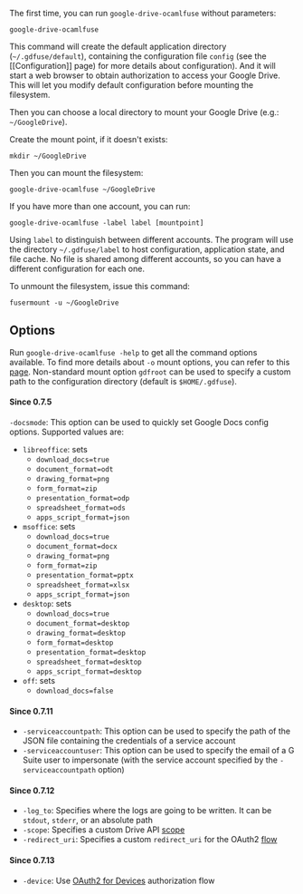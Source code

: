 The first time, you can run `google-drive-ocamlfuse` without parameters:

    google-drive-ocamlfuse

This command will create the default application directory (`~/.gdfuse/default`), containing the configuration file `config` (see the [[Configuration]] page) for more details about configuration). And it will start a web browser to obtain authorization to access your Google Drive. This will let you modify default configuration before mounting the filesystem.

Then you can choose a local directory to mount your Google Drive (e.g.: `~/GoogleDrive`).

Create the mount point, if it doesn't exists:

    mkdir ~/GoogleDrive

Then you can mount the filesystem:

    google-drive-ocamlfuse ~/GoogleDrive

If you have more than one account, you can run:

    google-drive-ocamlfuse -label label [mountpoint]

Using `label` to distinguish between different accounts. The program will use the directory `~/.gdfuse/label` to host configuration, application state, and file cache. No file is shared among different accounts, so you can have a different configuration for each one.

To unmount the filesystem, issue this command:

    fusermount -u ~/GoogleDrive

Options
-------

Run `google-drive-ocamlfuse -help` to get all the command options available. To find more details about `-o` mount options, you can refer to this [page](http://manpages.ubuntu.com/manpages/zesty/man8/mount.fuse.8.html). Non-standard mount option `gdfroot` can be used to specify a custom path to the configuration directory (default is `$HOME/.gdfuse`).

#### Since 0.7.5
`-docsmode`: This option can be used to quickly set Google Docs config options. Supported values are:
* `libreoffice`: sets
  * `download_docs=true`
  * `document_format=odt`
  * `drawing_format=png`
  * `form_format=zip`
  * `presentation_format=odp`
  * `spreadsheet_format=ods`
  * `apps_script_format=json`
* `msoffice`: sets
  * `download_docs=true`
  * `document_format=docx`
  * `drawing_format=png`
  * `form_format=zip`
  * `presentation_format=pptx`
  * `spreadsheet_format=xlsx`
  * `apps_script_format=json`
* `desktop`: sets
  * `download_docs=true`
  * `document_format=desktop`
  * `drawing_format=desktop`
  * `form_format=desktop`
  * `presentation_format=desktop`
  * `spreadsheet_format=desktop`
  * `apps_script_format=desktop`
* `off`: sets
  * `download_docs=false`

#### Since 0.7.11
* `-serviceaccountpath`: This option can be used to specify the path of the JSON file containing the credentials of a service account
* `-serviceaccountuser`: This option can be used to specify the email of a G Suite user to impersonate (with the service account specified by the `-serviceaccountpath` option)

#### Since 0.7.12
* `-log_to`: Specifies where the logs are going to be written. It can be `stdout`, `stderr`, or an absolute path
* `-scope`: Specifies a custom Drive API [scope](https://developers.google.com/drive/api/v3/about-auth#OAuth2Authorizing)
* `-redirect_uri`: Specifies a custom `redirect_uri` for the OAuth2 [flow](https://developers.google.com/identity/protocols/OAuth2InstalledApp#step-2-send-a-request-to-googles-oauth-20-server)

#### Since 0.7.13
* `-device`: Use [OAuth2 for Devices](https://github.com/astrada/google-drive-ocamlfuse/wiki/OAuth2-for-Devices) authorization flow